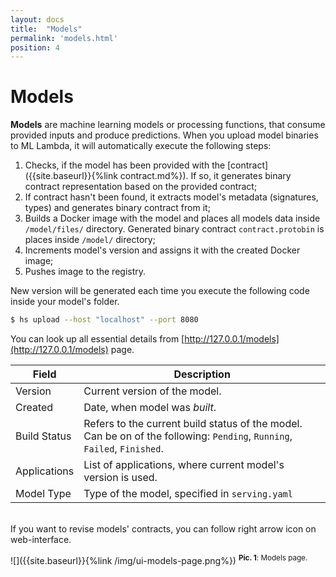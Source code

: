 ```yaml
---
layout: docs
title:  "Models"
permalink: 'models.html'
position: 4
---
```


# Models

__Models__ are machine learning models or processing functions, that consume provided inputs and produce predictions. When you upload model binaries to ML Lambda, it will automatically execute the following steps:
1. Checks, if the model has been provided with the [contract]({{site.baseurl}}{%link contract.md%}). If so, it generates binary contract representation based on the provided contract; 
2. If contract hasn't been found, it extracts model's metadata (signatures, types) and generates binary contract from it;
3. Builds a Docker image with the model and places all models data inside `/model/files/` directory. Generated binary contract `contract.protobin` is places inside `/model/` directory;
4. Increments model's version and assigns it with the created Docker image;
5. Pushes image to the registry. 

New version will be generated each time you execute the following code inside your model's folder. 

```sh
$ hs upload --host "localhost" --port 8080
```

You can look up all essential details from [http://127.0.0.1/models](http://127.0.0.1/models) page.

| Field | Description |
| ----- | ----------- |
| Version | Current version of the model. |
| Created | Date, when model was _built_. |
| Build Status | Refers to the current build status of the model. Can be on of the following: `Pending`, `Running`, `Failed`, `Finished`. |
| Applications | List of applications, where current model's version is used. |
| Model Type | Type of the model, specified in `serving.yaml` | 

<br>
If you want to revise models' contracts, you can follow right arrow icon on web-interface. 

![]({{site.baseurl}}{%link /img/ui-models-page.png%})
<sup>__Pic. 1__: Models page.</sup>